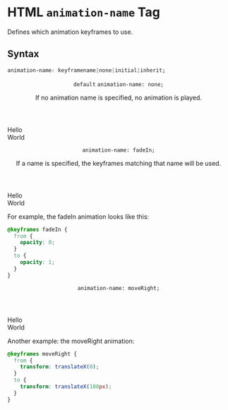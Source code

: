# HTML `animation-name` Tag

Defines which animation keyframes to use.

## Syntax

```css
animation-name: keyframename|none|initial|inherit;
```

<section class="example">
	<header class="example__header">
		<p class="example__name">
            <code class="example--default">default</code>
			<code class="example--value">animation-name: none;</code>
		</p>
		<div class="example__description">
			<p>If no animation name is specified, no animation is played.</p>
		</div>
	</header>
	<aside class="example__preview">
		<div class="example__browser"><i></i><i></i><i></i></div>
			<div class="example__output">
				<div class="example__output-div animation-name square square--plum is-animated" id="animation-name-none">Hello<br>World</div>
			</div>
		</div>
	</aside>
</section>
<section class="example">
	<header class="example__header">
		<p class="example__name">
			<code class="example--value">animation-name: fadeIn;</code>
		</p>
		<div class="example__description">
			<p>If a name is specified, the keyframes matching that name will be used.</p>
		</div>
	</header>
	<aside class="example__preview">
		<div class="example__browser"><i></i><i></i><i></i></div>
			<div class="example__output">
				<div class="example__output-div animation-name square square--plum is-animated" id="animation-name-fadein">Hello<br>World</div>
			</div>
		</div>
	</aside>
</section>

For example, the fadeIn animation looks like this:
```css
@keyframes fadeIn {
  from {
    opacity: 0;
  }
  to {
    opacity: 1;
  }
}
```

<section class="example">
	<header class="example__header">
		<p class="example__name">
			<code class="example--value">animation-name: moveRight;</code>
		</p>
	</header>
	<aside class="example__preview">
		<div class="example__browser"><i></i><i></i><i></i></div>
			<div class="example__output">
				<div class="example__output-div animation-name square square--plum is-animated" id="animation-name-moveright">Hello<br>World</div>
			</div>
		</div>
	</aside>
</section>

Another example: the moveRight animation:

```css
@keyframes moveRight {
  from {
    transform: translateX(0);
  }
  to {
    transform: translateX(100px);
  }
}
```